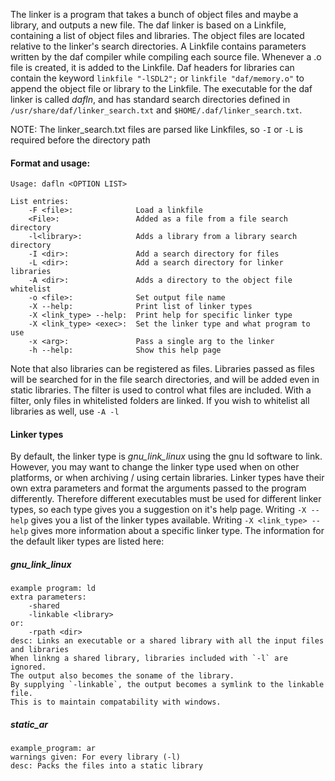 The linker is a program that takes a bunch of object files and maybe a library, and outputs a new file.
The daf linker is based on a Linkfile, containing a list of object files and libraries. The object files are located relative to the linker's search directories.
A Linkfile contains parameters written by the daf compiler while compiling each source file. Whenever a .o file is created, it is added to the Linkfile.
Daf headers for libraries can contain the keyword `linkfile "-lSDL2";` or `linkfile "daf/memory.o"` to append the object file or library to the Linkfile.
The executable for the daf linker is called *dafln*, and has standard search directories defined in `/usr/share/daf/linker_search.txt` and `$HOME/.daf/linker_search.txt`.
  
NOTE: The linker_search.txt files are parsed like Linkfiles, so `-I` or `-L` is required before the directory path

#### Format and usage:
```
Usage: dafln <OPTION LIST>

List entries:
    -F <file>:              Load a linkfile
    <File>:                 Added as a file from a file search directory
    -l<library>:            Adds a library from a library search directory
    -I <dir>:               Add a search directory for files
    -L <dir>:               Add a search directory for linker libraries
    -A <dir>:               Adds a directory to the object file whitelist
    -o <file>:              Set output file name
    -X --help:              Print list of linker types
    -X <link_type> --help:  Print help for specific linker type
    -X <link_type> <exec>:  Set the linker type and what program to use
    -x <arg>:               Pass a single arg to the linker
    -h --help:              Show this help page 
```

Note that also libraries can be registered as files.
Libraries passed as files will be searched for in the file search directories, and will be added even in static libraries.
The filter is used to control what files are included. With a filter, only files in whitelisted folders are linked.
If you wish to whitelist all libraries as well, use `-A -l`

#### Linker types
By default, the linker type is *gnu_link_linux* using the gnu ld software to link.
However, you may want to change the linker type used when on other platforms, or when archiving / using certain libraries.
Linker types have their own extra parameters and format the arguments passed to the program differently.
Therefore different executables must be used for different linker types, so each type gives you a suggestion on it's help page.
Writing `-X --help` gives you a list of the linker types available. Writing `-X <link_type> --help` gives more information about a specific linker type.
The information for the default liker types are listed here:

##### gnu_link_linux
```
example program: ld
extra parameters:
    -shared
    -linkable <library>
or:
    -rpath <dir>
desc: Links an executable or a shared library with all the input files and libraries
When linkng a shared library, libraries included with `-l` are ignored.
The output also becomes the soname of the library.
By supplying `-linkable`, the output becomes a symlink to the linkable file.
This is to maintain compatability with windows.
```

##### static_ar
```
example_program: ar
warnings given: For every library (-l)
desc: Packs the files into a static library
```
